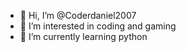 - 👋 Hi, I’m @Coderdaniel2007
- 👀 I’m interested in coding and gaming
- 🌱 I’m currently learning python

<!---
Coderdaniel2007/Coderdaniel2007 is a ✨ special ✨ repository because its `README.md` (this file) appears on your GitHub profile.
You can click the Preview link to take a look at your changes.
--->
